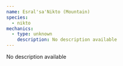 ```yaml
---
name: Esral'sa'Nikto (Mountain)
species:
  - nikto
mechanics:
  - type: unknown
    description: No description available
---
```

No description available
